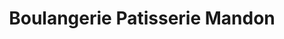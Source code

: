 ---
title: "Boulangerie Patisserie Mandon"
url: /le-chambon-feugerolles/boulangerie-patisserie-mandon/
shop: boulangerie
---